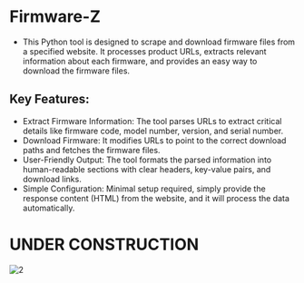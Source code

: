 # Firmware-Z
- This Python tool is designed to scrape and download firmware files from a specified website. It processes product URLs, extracts relevant information about each firmware, and provides an easy way to download the firmware files.

## Key Features:
- Extract Firmware Information: The tool parses URLs to extract critical details like firmware code, model number, version, and serial number.
- Download Firmware: It modifies URLs to point to the correct download paths and fetches the firmware files.
- User-Friendly Output: The tool formats the parsed information into human-readable sections with clear headers, key-value pairs, and download links.
- Simple Configuration: Minimal setup required, simply provide the response content (HTML) from the website, and it will process the data automatically.

# UNDER CONSTRUCTION

![2](https://github.com/user-attachments/assets/7be260e9-9e16-40dc-ae69-8c7783288868)
